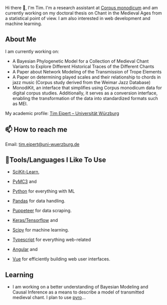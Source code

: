 
Hi there 👋, I'm Tim. I'm a research assistant at [Corpus monodicum](https://corpus-monodicum.de) and am currently working on my doctoral thesis on Chant in the Medieval Ages from a statistical point of view. I am also interested in web development and machine learning.

## About Me
I am currently working on:

* A Bayesian Phylogenetic Model for a Collection of Medieval Chant Variants to Explore Different Historical Traces of the Different Chants
* A Paper about Network Modeling of the Transmission of Trope Elements 
* A Paper on determining played scales and their relationship to chords in jazz music (Corpus study derived from the Weimar Jazz Database) 
* MonodiKit, an interface that simplifies using Corpus monodicum data for digital corpus studies. Additionally, it serves as a conversion interface, enabling the transformation of the data into standardized formats such as MEI.

My academic profile: [Tim Eipert – Universität Würzburg](https://www.musikwissenschaft.uni-wuerzburg.de/team/eipert-tim-ma/)

## 📫 How to reach me 
Email: tim.eipert@uni-wuerzburg.de

## 🔧Tools/Languages I Like To Use
* [SciKit-Learn](https://scikit-learn.org/stable/),
* [PyMC3](https://www.pymc.io/projects/docs/en/stable/learn.html) and
* [Python](https://www.python.org/) for everything with ML
* [Pandas](https://pandas.pydata.org/) for data handling.
* [Puppeteer](https://pptr.dev/) for data scraping.
* [Keras/Tensorflow](https://keras.io/) and
* [Scipy](https://scipy.org/) for machine learning.
  
* [Typescript](https://www.typescriptlang.org/) for everything web-related
* [Angular](https://angular.io/) and
* [Vue](https://vuejs.org/) for efficiently building web user interfaces.
  

## Learning
* I am working on a better understanding of Bayesian Modeling and Causal Inference as a means to describe a model of transmitted medieval chant. I plan to use [pyro](https://pyro.ai/)...
